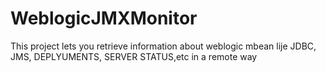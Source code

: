WeblogicJMXMonitor
==================

This project lets you retrieve information about weblogic mbean lije JDBC, JMS, DEPLYUMENTS, SERVER STATUS,etc in a remote way